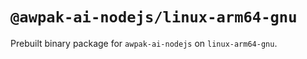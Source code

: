 # `@awpak-ai-nodejs/linux-arm64-gnu`

Prebuilt binary package for `awpak-ai-nodejs` on `linux-arm64-gnu`.
